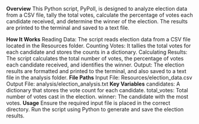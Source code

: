 **Overview**
This Python script, PyPoll, is designed to analyze election data from a CSV file, tally the total votes, calculate the percentage of votes each candidate received, and determine the winner of the election. The results are printed to the terminal and saved to a text file.

**How It Works**
Reading Data: The script reads election data from a CSV file located in the Resources folder.
Counting Votes: It tallies the total votes for each candidate and stores the counts in a dictionary.
Calculating Results: The script calculates the total number of votes, the percentage of votes each candidate received, and identifies the winner.
Output: The election results are formatted and printed to the terminal, and also saved to a text file in the analysis folder.
**File Paths**
Input File: Resources/election_data.csv
Output File: analysis/election_analysis.txt
**Key Variables**
candidates: A dictionary that stores the vote count for each candidate.
total_votes: Total number of votes cast in the election.
winner: The candidate with the most votes.
**Usage**
Ensure the required input file is placed in the correct directory.
Run the script using Python to generate and save the election results.
